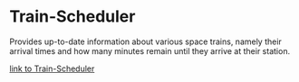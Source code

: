 # Train-Scheduler

Provides up-to-date information about various space trains, namely their arrival times and how many minutes remain until they arrive at their station.



[link to Train-Scheduler](https://derek1331.github.io/Train-Scheduler/)
